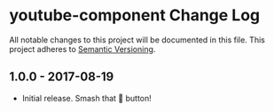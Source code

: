 # youtube-component Change Log
All notable changes to this project will be documented in this file.
This project adheres to [Semantic Versioning](http://semver.org/).

## 1.0.0 - 2017-08-19
* Initial release.  Smash that 🌟 button!
